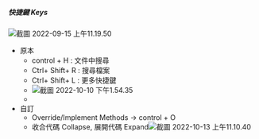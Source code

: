 ##### 快捷鍵 Keys

![截圖 2022-09-15 上午11.19.50](https://i.imgur.com/o5Y71xF.png)

- 原本
  - control + H : 文件中搜尋
  - Ctrl+ Shift+ R : 搜尋檔案
  - Ctrl+ Shift+ L : 更多快捷鍵
  - ![截圖 2022-10-10 下午1.54.35](https://i.imgur.com/UnMO9ip.png)
  - 
- 自訂
  - Override/Implement Methods -> control + O
  - 收合代碼 Collapse, 展開代碼 Expand![截圖 2022-10-13 上午11.10.40](https://i.imgur.com/wrQYpN9.png)

